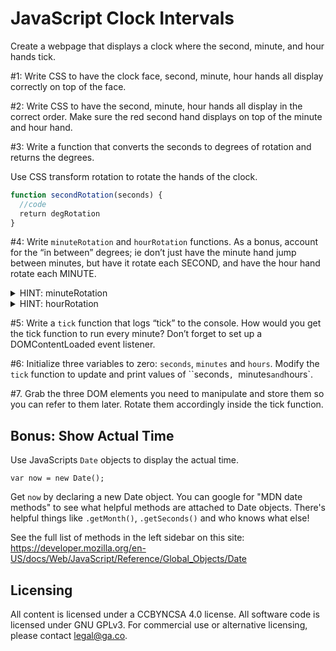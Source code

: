 # JavaScript Clock Intervals

Create a webpage that displays a clock where the
second, minute, and hour hands tick.

#1: Write CSS to have the clock face, second, minute, hour
hands all display correctly on top of the face.

#2: Write CSS to have the second, minute, hour
hands all display in the correct order. Make
sure the red second hand displays on top of the minute
and hour hand.

#3: Write a function that converts the seconds to degrees of rotation and returns the degrees.

Use CSS transform rotation to rotate the hands of the
clock.

```js
function secondRotation(seconds) {
  //code
  return degRotation
}
```

#4: Write `minuteRotation` and `hourRotation` functions. As a bonus, account for the “in between” degrees; ie don’t just have the minute hand jump between minutes, but have it rotate each SECOND, and have the hour hand rotate each MINUTE.

<details><summary>HINT: minuteRotation</summary>
<p>

```js
function minuteRotation(minutes, seconds) {
  // first, find the total seconds by converting the minutes to seconds then adding that value to the seconds argument
  //  code here

  // there are 60sec*60min=3600 seconds in a hour
  // that means, each second needs to rotate the
  // minutehand by 360/3600=.1 degrees

  // code here to find the degrees of rotation
  // don’t forget to return the final value!

}
```
</p>
</details>

<details><summary>HINT: hourRotation</summary>
<p>

```js
function hourRotation(hours, minutes) {
  // first, find the total minutes converting the hours to minutes, then adding that value to the minutes argument
  // code here

  // there are 60min*12hr=720 minutes in a hour
  // that means, each minute needs to rotate the
  // minutehand by 360/720=.5 degrees

  // code here to find the degrees of rotation
  // don’t forget to return the final value!
}
```
</p>
</details>

#5: Write a `tick` function that logs “tick” to the console.  How would you get the tick function to run every minute? Don’t forget to set up a  DOMContentLoaded event listener.

#6: Initialize three variables to zero: `seconds`, `minutes` and `hours`. Modify the `tick` function to update and print values of ``seconds`, `minutes` and `hours`.

#7. Grab the three DOM elements you need to manipulate and store them so you can refer to them later. Rotate them accordingly inside the tick function.

## Bonus: Show Actual Time
Use JavaScripts `Date` objects to display the actual
time.

```
var now = new Date();
```

Get `now` by declaring a new Date object. You can google for "MDN date methods" to see what
helpful methods are attached to Date objects. There's helpful things like `.getMonth()`, `.getSeconds()`
and who knows what else!

See the full list of methods in the left sidebar on this site:
https://developer.mozilla.org/en-US/docs/Web/JavaScript/Reference/Global_Objects/Date

## Licensing
All content is licensed under a CC­BY­NC­SA 4.0 license.
All software code is licensed under GNU GPLv3. For commercial use or alternative licensing, please contact legal@ga.co.

